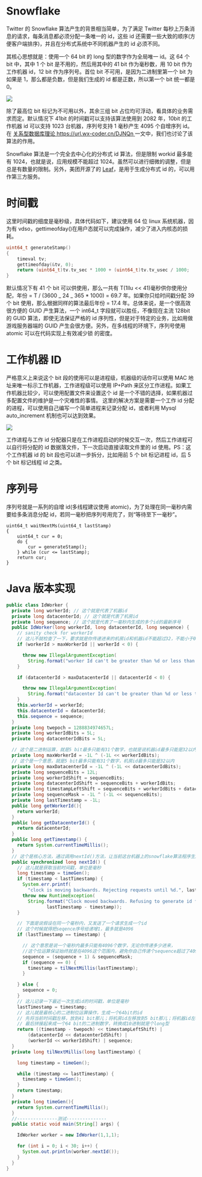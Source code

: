 # Snowflake

Twitter 的 Snowflake 算法产生的背景相当简单，为了满足 Twitter 每秒上万条消息的请求，每条消息都必须分配一条唯一的 id，这些 id 还需要一些大致的顺序(方便客户端排序)，并且在分布式系统中不同机器产生的 id 必须不同。

其核心思想就是：使用一个 64 bit 的 long 型的数字作为全局唯一 id。这 64 个 bit 中，其中 1 个 bit 是不用的，然后用其中的 41 bit 作为毫秒数，用 10 bit 作为工作机器 id，12 bit 作为序列号。首位 bit 不可用，是因为二进制里第一个 bit 为如果是 1，那么都是负数，但是我们生成的 id 都是正数，所以第一个 bit 统一都是 0。

![](http://121.40.136.3/wp-content/uploads/2015/04/snowflake-64bit.jpg)

除了最高位 bit 标记为不可用以外，其余三组 bit 占位均可浮动，看具体的业务需求而定。默认情况下 41bit 的时间戳可以支持该算法使用到 2082 年，10bit 的工作机器 id 可以支持 1023 台机器，序列号支持 1 毫秒产生 4095 个自增序列 id。在 [关系型数据库理论 https://url.wx-coder.cn/DJNQn ](https://url.wx-coder.cn/DJNQn)一文中，我们也讨论了该算法的作用。

Snowflake 算法是一个完全去中心化的分布式 id 算法，但是限制 workid 最多能有 1024，也就是说，应用规模不能超过 1024。虽然可以进行细微的调整，但是总是有数量的限制。另外，美团开源了的 [Leaf](https://github.com/Meituan-Dianping/Leaf)，是用于生成分布式 id 的，可以用作第三方服务。

# 时间戳

这里时间戳的细度是毫秒级，具体代码如下，建议使用 64 位 linux 系统机器，因为有 vdso，gettimeofday()在用户态就可以完成操作，减少了进入内核态的损耗。

```c
uint64_t generateStamp()
{
    timeval tv;
    gettimeofday(&tv, 0);
    return (uint64_t)tv.tv_sec * 1000 + (uint64_t)tv.tv_usec / 1000;
}
```

默认情况下有 41 个 bit 可以供使用，那么一共有 T(1llu << 41)毫秒供你使用分配，年份 = T / (3600 _ 24 _ 365 \* 1000) = 69.7 年。如果你只给时间戳分配 39 个 bit 使用，那么根据同样的算法最后年份 = 17.4 年。总体来说，是一个很高效很方便的 GUID 产生算法，一个 int64_t 字段就可以胜任，不像现在主流 128bit 的 GUID 算法，即使无法保证严格的 id 序列性，但是对于特定的业务，比如用做游戏服务器端的 GUID 产生会很方便。另外，在多线程的环境下，序列号使用 atomic 可以在代码实现上有效减少锁 的密度。

# 工作机器 ID

严格意义上来说这个 bit 段的使用可以是进程级，机器级的话你可以使用 MAC 地址来唯一标示工作机器，工作进程级可以使用 IP+Path 来区分工作进程。如果工作机器比较少，可以使用配置文件来设置这个 id 是一个不错的选择，如果机器过多配置文件的维护是一个灾难性的事情。
这里的解决方案是需要一个工作 id 分配的进程，可以使用自己编写一个简单进程来记录分配 id，或者利用 Mysql auto_increment 机制也可以达到效果。

![](http://121.40.136.3/wp-content/uploads/2015/04/snowflake-%E5%B7%A5%E4%BD%9Cid.jpg)

工作进程与工作 id 分配器只是在工作进程启动的时候交互一次，然后工作进程可以自行将分配的 id 数据落文件，下一次启动直接读取文件里的 id 使用。PS：这个工作机器 id 的 bit 段也可以进一步拆分，比如用前 5 个 bit 标记进程 id，后 5 个 bit 标记线程 id 之类。

# 序列号

序列号就是一系列的自增 id(多线程建议使用 atomic)，为了处理在同一毫秒内需要给多条消息分配 id，若同一毫秒把序列号用完了，则“等待至下一毫秒”。

```
uint64_t waitNextMs(uint64_t lastStamp)
{
    uint64_t cur = 0;
    do {
        cur = generateStamp();
    } while (cur <= lastStamp);
    return cur;
}
```

# Java 版本实现

```java
public class IdWorker {
  private long workerId; // 这个就是代表了机器id
  private long datacenterId; // 这个就是代表了机房id
  private long sequence; // 这个就是代表了一毫秒内生成的多个id的最新序号
  public IdWorker(long workerId, long datacenterId, long sequence) {
    // sanity check for workerId
    // 这儿不就检查了一下，要求就是你传递进来的机房id和机器id不能超过32，不能小于0
    if (workerId > maxWorkerId || workerId < 0) {

      throw new IllegalArgumentException(
        String.format("worker Id can't be greater than %d or less than 0",maxWorkerId));
    }

    if (datacenterId > maxDatacenterId || datacenterId < 0) {

      throw new IllegalArgumentException(
        String.format("datacenter Id can't be greater than %d or less than 0",maxDatacenterId));
    }
    this.workerId = workerId;
    this.datacenterId = datacenterId;
    this.sequence = sequence;
  }
  private long twepoch = 1288834974657L;
  private long workerIdBits = 5L;
  private long datacenterIdBits = 5L;

  // 这个是二进制运算，就是5 bit最多只能有31个数字，也就是说机器id最多只能是32以内
  private long maxWorkerId = -1L ^ (-1L << workerIdBits); 
  // 这个是一个意思，就是5 bit最多只能有31个数字，机房id最多只能是32以内
  private long maxDatacenterId = -1L ^ (-1L << datacenterIdBits); 
  private long sequenceBits = 12L;
  private long workerIdShift = sequenceBits;
  private long datacenterIdShift = sequenceBits + workerIdBits;
  private long timestampLeftShift = sequenceBits + workerIdBits + datacenterIdBits;
  private long sequenceMask = -1L ^ (-1L << sequenceBits);
  private long lastTimestamp = -1L;
  public long getWorkerId(){
    return workerId;
  }
  public long getDatacenterId() {
    return datacenterId;
  }
  public long getTimestamp() {
    return System.currentTimeMillis();
  }
  // 这个是核心方法，通过调用nextId()方法，让当前这台机器上的snowflake算法程序生成一个全局唯一的id
  public synchronized long nextId() {
    // 这儿就是获取当前时间戳，单位是毫秒
    long timestamp = timeGen();
    if (timestamp < lastTimestamp) {
      System.err.printf(
        "clock is moving backwards. Rejecting requests until %d.", lastTimestamp);
      throw new RuntimeException(
        String.format("Clock moved backwards. Refusing to generate id for %d milliseconds",
               lastTimestamp - timestamp));
    }

    // 下面是说假设在同一个毫秒内，又发送了一个请求生成一个id
    // 这个时候就得把seqence序号给递增1，最多就是4096
    if (lastTimestamp == timestamp) {

      // 这个意思是说一个毫秒内最多只能有4096个数字，无论你传递多少进来，
      //这个位运算保证始终就是在4096这个范围内，避免你自己传递个sequence超过了4096这个范围
      sequence = (sequence + 1) & sequenceMask; 
      if (sequence == 0) {
        timestamp = tilNextMillis(lastTimestamp);
      }

    } else {
      sequence = 0;
    }
    // 这儿记录一下最近一次生成id的时间戳，单位是毫秒
    lastTimestamp = timestamp;
    // 这儿就是最核心的二进制位运算操作，生成一个64bit的id
    // 先将当前时间戳左移，放到41 bit那儿；将机房id左移放到5 bit那儿；将机器id左移放到5 bit那儿；将序号放最后12 bit
    // 最后拼接起来成一个64 bit的二进制数字，转换成10进制就是个long型
    return ((timestamp - twepoch) << timestampLeftShift) |
        (datacenterId << datacenterIdShift) |
        (workerId << workerIdShift) | sequence;
  }
  private long tilNextMillis(long lastTimestamp) {

    long timestamp = timeGen();

    while (timestamp <= lastTimestamp) {
      timestamp = timeGen();
    }
    return timestamp;
  }
  private long timeGen(){
    return System.currentTimeMillis();
  }
  //---------------测试---------------
  public static void main(String[] args) {

    IdWorker worker = new IdWorker(1,1,1);

    for (int i = 0; i < 30; i++) {
      System.out.println(worker.nextId());
    }
  }
}
```